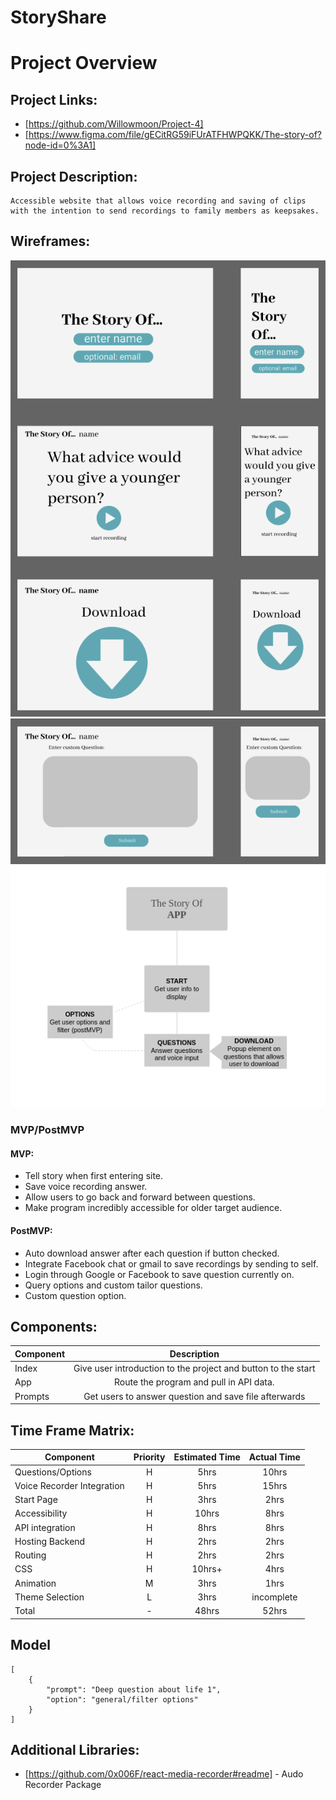 # StoryShare

# Project Overview

## Project Links:

- [https://github.com/Willowmoon/Project-4]
- [https://www.figma.com/file/gECitRG59iFUrATFHWPQKK/The-story-of?node-id=0%3A1]

## Project Description:

    Accessible website that allows voice recording and saving of clips with the intention to send recordings to family members as keepsakes.

## Wireframes:

![Alt Text](1.png "Page")
![Alt Text](2.png "custom question")
![Alt Text](userstory.png "user story")

### MVP/PostMVP

#### MVP:

- Tell story when first entering site.
- Save voice recording answer.
- Allow users to go back and forward between questions.
- Make program incredibly accessible for older target audience.

#### PostMVP:

- Auto download answer after each question if button checked.
- Integrate Facebook chat or gmail to save recordings by sending to self.
- Login through Google or Facebook to save question currently on.
- Query options and custom tailor questions.
- Custom question option.

## Components:

| Component |                          Description                          |
| --------- | :-----------------------------------------------------------: |
| Index     | Give user introduction to the project and button to the start |
| App       |            Route the program and pull in API data.            |
| Prompts   |     Get users to answer question and save file afterwards     |

## Time Frame Matrix:

| Component                  | Priority | Estimated Time | Actual Time |
| -------------------------- | :------: | :------------: | :---------: |
| Questions/Options          |    H     |      5hrs      |    10hrs    |
| Voice Recorder Integration |    H     |      5hrs      |    15hrs    |
| Start Page                 |    H     |      3hrs      |    2hrs     |
| Accessibility              |    H     |     10hrs      |    8hrs     |
| API integration            |    H     |      8hrs      |    8hrs     |
| Hosting Backend            |    H     |      2hrs      |    2hrs     |
| Routing                    |    H     |      2hrs      |    2hrs     |
| CSS                        |    H     |     10hrs+     |    4hrs     |
| Animation                  |    M     |      3hrs      |    1hrs     |
| Theme Selection            |    L     |      3hrs      | incomplete  |
| Total                      |    -     |     48hrs      |    52hrs    |

## Model

```
[
    {
        "prompt": "Deep question about life 1",
        "option": "general/filter options"
    }
]
```

## Additional Libraries:

- [https://github.com/0x006F/react-media-recorder#readme] - Audo Recorder Package
